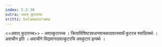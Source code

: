 ```yaml
---
index: 5.2.30
sutra: अवात्‌ कुटारच्च
vritti: balamanorama
---
```


<<अवात् कुटारच्च>> - अवात्कुटारच्च । क्रियाविशिष्टसाधानवाचकादवात्स्वार्थे कुटरच स्यादित्यर्थः । अवाचीन इति । अवाचीने विद्यमानादवात्कुटरचि अवकुटार इत्यर्थः । 
